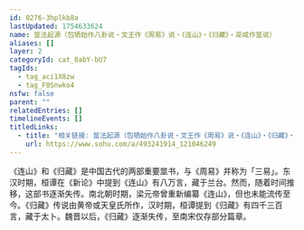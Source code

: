 ```yaml
---
id: 0276-3hplkb8a
lastUpdated: 1754633624
name: 筮法起源（包牺始作八卦说・文王作《周易》说・《连山》・《归藏》・巫咸作筮说）
aliases: []
layer: 2
categoryId: cat_8abY-bU7
tagIds:
  - tag_aci1X8zw
  - tag_F0Snwko4
nsfw: false
parent: ""
relatedEntries: []
timelineEvents: []
titledLinks:
  - title: "相关链接: 筮法起源（包牺始作八卦说・文王作《周易》说・《连山》・《归藏》・巫咸作筮说）"
    url: https://www.sohu.com/a/493241914_121046249
---
```


《连山》和《归藏》是中国古代的两部重要筮书，与《周易》并称为「三易」。东汉时期，桓谭在《新论》中提到《连山》有八万言，藏于兰台。然而，随着时间推移，这部书逐渐失传。南北朝时期，梁元帝曾重新编纂《连山》，但也未能流传至今。《归藏》传说由黄帝或天皇氏所作，汉时期，桓谭提到《归藏》有四千三百言，藏于太卜。魏晋以后，《归藏》逐渐失传，至南宋仅存部分篇章。